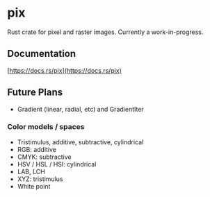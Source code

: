 # pix
Rust crate for pixel and raster images.
Currently a work-in-progress.

## Documentation
[https://docs.rs/pix](https://docs.rs/pix)

## Future Plans
* Gradient (linear, radial, etc) and GradientIter

### Color models / spaces
* Tristimulus, additive, subtractive, cylindrical
* RGB: additive
* CMYK: subtractive
* HSV / HSL / HSI: cylindrical
* LAB, LCH
* XYZ: tristimulus
* White point
